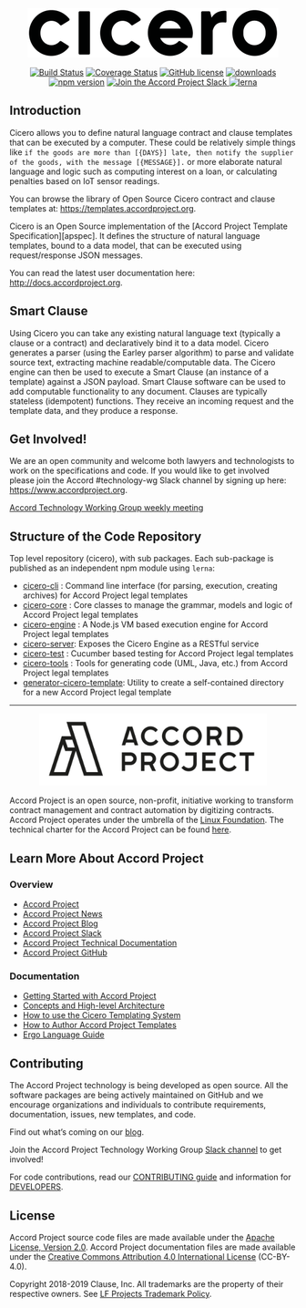 <p align="center">
  <a href="./cicero.png">
    <img src="./cicero.png" alt="Cicero logo">
  </a>
</p>


<p align="center">
  <a href="https://travis-ci.org/accordproject/cicero"><img src="https://travis-ci.org/accordproject/cicero.svg?branch=master" alt="Build Status"></a>
  <a href="https://coveralls.io/github/accordproject/cicero?branch=master"><img src="https://coveralls.io/repos/github/accordproject/cicero/badge.svg?branch=master" alt="Coverage Status"></a>
  <a href="./LICENSE"><img src="https://img.shields.io/github/license/accordproject/cicero?color=bright-green" alt="GitHub license"></a>
  <a href="https://www.npmjs.com/package/@accordproject/cicero-cli"><img src="https://img.shields.io/npm/dm/@accordproject/cicero-cli" alt="downloads"></a>
  <a href="https://badge.fury.io/js/%40accordproject%2Fcicero-cli"><img src="https://badge.fury.io/js/%40accordproject%2Fcicero-cli.svg" alt="npm version"></a>
  <a href="https://accord-project-slack-signup.herokuapp.com/">
    <img src="https://img.shields.io/badge/Accord%20Project-Join%20Slack-blue" alt="Join the Accord Project Slack" />
  </a>
  <a href="https://lerna.js.org/"><img src="https://img.shields.io/badge/maintained%20with-lerna-cc00ff.svg" alt="lerna"></a>
</p>

## Introduction

Cicero allows you to define natural language contract and clause templates that can be executed by a computer. These could be relatively simple things like `if the goods are more than [{DAYS}] late, then notify the supplier of the goods, with the message [{MESSAGE}].` or more elaborate natural language and logic such as computing interest on a loan, or calculating penalties based on IoT sensor readings.

You can browse the library of Open Source Cicero contract and clause templates at: https://templates.accordproject.org.

Cicero is an Open Source implementation of the [Accord Project Template Specification][apspec]. It defines the structure of natural language templates, bound to a data model, that can be executed using request/response JSON messages.

You can read the latest user documentation here: http://docs.accordproject.org.

## Smart Clause

Using Cicero you can take any existing natural language text (typically a clause or a contract) and declaratively bind it to a data model. Cicero generates a parser (using the Earley parser algorithm) to parse and validate source text, extracting machine readable/computable data. The Cicero engine can then be used to execute a Smart Clause (an instance of a template) against a JSON payload. Smart Clause software can be used to add computable functionality to any document. Clauses are typically stateless (idempotent) functions. They receive an incoming request and the template data, and they produce a response.

## Get Involved!

We are an open community and welcome both lawyers and technologists to work on the specifications and code. If you would like to get involved please join the Accord #technology-wg Slack channel by signing up here: https://www.accordproject.org.

[Accord Technology Working Group weekly meeting][apworkgroup]

## Structure of the Code Repository

Top level repository (cicero), with sub packages. Each sub-package is published as an independent npm module using `lerna`:
* [cicero-cli](https://github.com/accordproject/cicero/tree/master/packages/cicero-cli) : Command line interface (for parsing, execution, creating archives) for Accord Project legal templates
* [cicero-core](https://github.com/accordproject/cicero/tree/master/packages/cicero-core) : Core classes to manage the grammar, models and logic of Accord Project legal templates
* [cicero-engine](https://github.com/accordproject/cicero/tree/master/packages/cicero-engine) : A Node.js VM based execution engine for Accord Project legal templates
* [cicero-server](https://github.com/accordproject/cicero/tree/master/packages/cicero-server): Exposes the Cicero Engine as a RESTful service
* [cicero-test](https://github.com/accordproject/cicero/tree/master/packages/cicero-test) : Cucumber based testing for Accord Project legal templates
* [cicero-tools](https://github.com/accordproject/cicero/tree/master/packages/cicero-tools) : Tools for generating code (UML, Java, etc.) from Accord Project legal templates
* [generator-cicero-template](https://github.com/accordproject/cicero/tree/master/packages/generator-cicero-template): Utility to create a self-contained directory for a new Accord Project legal template

---

<p align="center">
  <a href="https://www.accordproject.org/">
    <img src="assets/APLogo.png" alt="Accord Project Logo" width="400" />
  </a>
</p>

Accord Project is an open source, non-profit, initiative working to transform contract management and contract automation by digitizing contracts. Accord Project operates under the umbrella of the [Linux Foundation][linuxfound]. The technical charter for the Accord Project can be found [here][charter].

## Learn More About Accord Project

### Overview
* [Accord Project][apmain]
* [Accord Project News][apnews]
* [Accord Project Blog][apblog]
* [Accord Project Slack][apslack]
* [Accord Project Technical Documentation][apdoc]
* [Accord Project GitHub][apgit]


### Documentation
* [Getting Started with Accord Project][docwelcome]
* [Concepts and High-level Architecture][dochighlevel]
* [How to use the Cicero Templating System][doccicero]
* [How to Author Accord Project Templates][docstudio]
* [Ergo Language Guide][docergo]

## Contributing

The Accord Project technology is being developed as open source. All the software packages are being actively maintained on GitHub and we encourage organizations and individuals to contribute requirements, documentation, issues, new templates, and code.

Find out what’s coming on our [blog][apblog].

Join the Accord Project Technology Working Group [Slack channel][apslack] to get involved!

For code contributions, read our [CONTRIBUTING guide][contributing] and information for [DEVELOPERS][developers].

## License <a name="license"></a>

Accord Project source code files are made available under the [Apache License, Version 2.0][apache].
Accord Project documentation files are made available under the [Creative Commons Attribution 4.0 International License][creativecommons] (CC-BY-4.0).

Copyright 2018-2019 Clause, Inc. All trademarks are the property of their respective owners. See [LF Projects Trademark Policy](https://lfprojects.org/policies/trademark-policy/).

[linuxfound]: https://www.linuxfoundation.org
[charter]: https://github.com/accordproject/cicero/blob/master/CHARTER.md
[apmain]: https://accordproject.org/ 
[apworkgroup]: https://calendar.google.com/calendar/event?action=TEMPLATE&tmeid=MjZvYzIzZHVrYnI1aDVzbjZnMHJqYmtwaGlfMjAxNzExMTVUMjEwMDAwWiBkYW5AY2xhdXNlLmlv&tmsrc=dan%40clause.io
[apblog]: https://medium.com/@accordhq
[apnews]: https://www.accordproject.org/news/
[apgit]:  https://github.com/accordproject/
[apdoc]: https://docs.accordproject.org/
[apslack]: https://accord-project-slack-signup.herokuapp.com

[docspec]: https://docs.accordproject.org/docs/spec-overview.html
[docwelcome]: https://docs.accordproject.org/docs/accordproject.html
[dochighlevel]: https://docs.accordproject.org/docs/spec-concepts.html
[docergo]: https://docs.accordproject.org/docs/logic-ergo.html
[docstart]: https://docs.accordproject.org/docs/accordproject.html
[doccicero]: https://docs.accordproject.org/docs/basic-use.html
[docstudio]: https://docs.accordproject.org/docs/advanced-latedelivery.html

[contributing]: https://github.com/accordproject/cicero/blob/master/CONTRIBUTING.md
[developers]: https://github.com/accordproject/cicero/blob/master/DEVELOPERS.md

[apache]: https://github.com/accordproject/template-studio-v2/blob/master/LICENSE
[creativecommons]: http://creativecommons.org/licenses/by/4.0/
